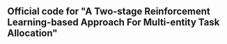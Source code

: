 ## Official code for "A Two-stage Reinforcement Learning-based Approach For Multi-entity Task Allocation"
